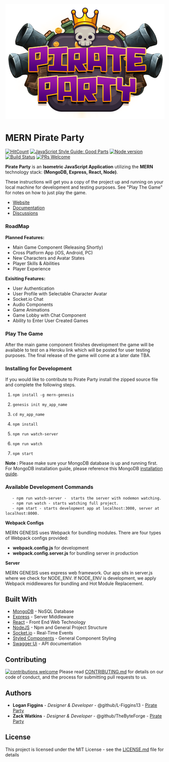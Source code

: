 ![PirateParty](/static/img/logo/Logo_Large.png)


# MERN Pirate Party
[![HitCount](http://hits.dwyl.com/{L-Figgins13}/{Genesis}.svg)](http://hits.dwyl.com/{L-Figgins13}/{Genesis})
[![JavaScript Style Guide: Good Parts](https://img.shields.io/badge/code%20style-goodparts-brightgreen.svg?style=flat)](https://github.com/dwyl/goodparts "JavaScript The Good Parts")
[![Node version](https://img.shields.io/node/v/[NPM-MODULE-NAME].svg?style=flat)](http://nodejs.org/download/)
[![Build Status](https://travis-ci.org/{L-Figgins13}/{Genesis}.png?branch=master)](https://travis-ci.org/{L-Figgins13}/{Genesis})
[![PRs Welcome](https://img.shields.io/badge/PRs-welcome-brightgreen.svg?style=flat-square)](http://makeapullrequest.com)

**Pirate Party** is an **Isometric JavaScript Application** utilizing the **MERN** technology stack: **(MongoDB, Express, React, Node)**.

These instructions will get you a copy of the project up and running on your local machine for development and testing purposes. See "Play The Game" for notes on how to just play the game.

* [Website](www.pirateparty.github.io)
* [Documentation](www.pirateparty.io/documentation)
* [Discussions](www.pirateparty.github.io/forum)


### RoadMap

**Planned Features:**
- Main Game Component (Releasing Shortly)
- Cross Platform App (iOS, Android, PC)
- New Characters and Avatar States
- Player Skills & Abilities
- Player Experience


**Exisiting Features:**
- User Authentication
- User Profile with Selectable Character Avatar
- Socket.io Chat
- Audio Components
- Game Animations
- Game Lobby with Chat Component
- Ability to Enter User Created Games

### Play The Game
After the main game component finishes development the game will be available to test on a Heroku link which will be posted for user testing purposes. The final release of the game will come at a later date TBA.


### Installing for Development
If you would like to contribute to Pirate Party install the zipped source file and complete the following steps.

1. ```npm install -g mern-genesis```

2. ```genesis init my_app_name```

3. ```cd my_app_name```

4. ```npm install```

5. ```npm run watch-server```

6. ```npm run watch```

7. ```npm start```


**Note :** Please make sure your MongoDB database is up and running first. For MongoDB installation guide, please reference this MongoDB
[installation guide](https://docs.mongodb.org/v3.0/installation/).


### Available Development Commands

```
   - npm run watch-server -  starts the server with nodemon watching.
   - npm run watch - starts watching full project.
   - npm start - starts development app at localhost:3000, server at localhost:8000.

```

**Webpack Configs**

MERN GENESIS uses Webpack for bundling modules. There are four types of Webpack configs provided:
 - **webpack.config.js** for development
 - **webpack.config.server.js** for bundling server in production



**Server**

MERN GENESIS uses express web framework. Our app sits in server.js where we check for NODE_ENV.
If NODE_ENV is development, we apply Webpack middlewares for bundling and Hot Module Replacement.

## Built With
* [MongoDB]( https://www.mongodb.com/) - NoSQL Database
* [Express]( https://expressjs.com/) - Server Middleware
* [React](https://reactjs.org/) - Front End Web Technology
* [NodeJS]( https://nodejs.org/en/) - Npm and General Project Structure
* [Socket.io]( https://www.socket.io) - Real-Time Events
* [Styled Components](https://github.com/styled-components/styled-components) - General Component Styling
* [Swagger Ui](https://swagger.io/) - API documentation

## Contributing 
[![contributions welcome](https://img.shields.io/badge/contributions-welcome-brightgreen.svg?style=flat)](https://github.com/dwyl/esta/issues)
Please read [CONTRIBUTING.md](https://gist.github.com/PurpleBooth/b24679402957c63ec426) for details on our code of conduct, and the process for submitting pull requests to us.

## Authors
* **Logan Figgins** - *Designer & Developer* - @github/L-Figgins13 - [Pirate Party](https://github.com/L-Figgins13)
* **Zack Watkins** - *Designer & Developer* - @github/TheByteForge - [Pirate Party](https://github.com/TheByteForge)

## License
This project is licensed under the MIT License - see the [LICENSE.md](LICENSE.md) file for details
